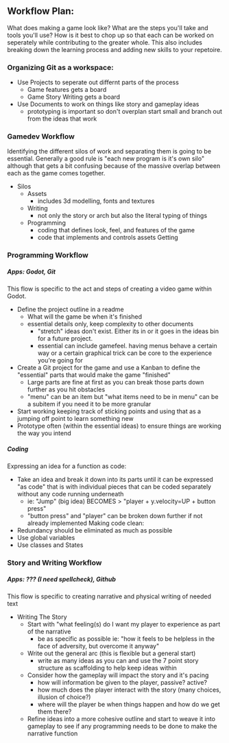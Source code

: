 ## Workflow Plan:
What does making a game look like? What are the steps you'll take and tools you'll use? How is it best to chop up so that each can be worked on seperately while contributing to the greater whole. This also includes breaking down the learning process and adding new skills to your repetoire.

### Organizing Git as a workspace:
  - Use Projects to seperate out differnt parts of the process
    - Game features gets a board
    - Game Story Writing gets a board
  - Use Documents to work on things like story and gameplay ideas
    - prototyping is important so don't overplan start small and branch out from the ideas that work

### Gamedev Workflow
Identifying the different silos of work and separating them is going to be essential. Generally a good rule is "each new program is it's own silo" although that gets a bit confusing because of the massive overlap between each as the game comes together.
  - Silos
    - Assets
      - includes 3d modelling, fonts and textures
    - Writing
      - not only the story or arch but also the literal typing of things
    - Programming
      - coding that defines look, feel, and features of the game
      - code that implements and controls assets
Getting 

### Programming Workflow
##### Apps: Godot, Git
This flow is specific to the act and steps of creating a video game within Godot.
  - Define the project outline in a readme
    - What will the game be when it's finished
    - essential details only, keep complexity to other documents
      - "stretch" ideas don't exist. Either its in or it goes in the ideas bin for a future project.
      - essential can include gamefeel. having menus behave a certain way or a certain graphical trick can be core to the experience you're going for
  - Create a Git project for the game and use a Kanban to define the "essential" parts that would make the game "finished" 
    - Large parts are fine at first as you can break those parts down further as you hit obstacles
    - "menu" can be an item but "what items need to be in menu" can be a subitem if you need it to be more granular
  - Start working keeping track of sticking points and using that as a jumping off point to learn something new
  - Prototype often (within the essential ideas) to ensure things are working the way you intend

##### Coding
Expressing an idea for a function as code:
  - Take an idea and break it down into its parts until it can be expressed "as code" that is with individual pieces that can be coded separately without any code running underneath
    - ie: "Jump" (big idea) BECOMES > "player + y.velocity=UP + button press"
    - "button press" and "player" can be broken down further if not already implemented
Making code clean:
  - Redundancy should be eliminated as much as possible
  - Use global variables
  - Use classes and States

### Story and Writing Workflow
##### Apps: ??? (I need spellcheck), Github
This flow is specific to creating narrative and physical writing of needed text
  - Writing The Story
    - Start with "what feeling(s) do I want my player to experience as part of the narrative
      - be as specific as possible ie: "how it feels to be helpless in the face of adversity, but overcome it anyway"
    - Write out the general arc (this is flexible but a general start)
      - write as many ideas as you can and use the 7 point story structure as scaffolding to help keep ideas within 
    - Consider how the gameplay will impact the story and it's pacing
      - how will information be given to the player, passive? active?
      - how much does the player interact with the story (many choices, illusion of choice?)
      - where will the player be when things happen and how do we get them there?
    - Refine ideas into a more cohesive outline and start to weave it into gameplay to see if any programming needs to be done to make the narrative function
